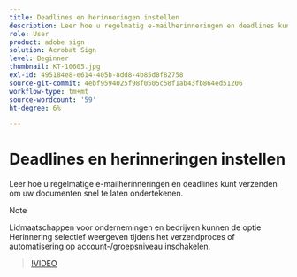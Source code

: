 ```yaml
---
title: Deadlines en herinneringen instellen
description: Leer hoe u regelmatig e-mailherinneringen en deadlines kunt verzenden, zodat uw documenten snel kunnen worden ondertekend
role: User
product: adobe sign
solution: Acrobat Sign
level: Beginner
thumbnail: KT-10605.jpg
exl-id: 495184e8-e614-405b-8dd8-4b85d8f82758
source-git-commit: 4ebf9594025f98f0505c58f1ab43fb864ed51206
workflow-type: tm+mt
source-wordcount: '59'
ht-degree: 6%

---
```


# Deadlines en herinneringen instellen

Leer hoe u regelmatige e-mailherinneringen en deadlines kunt verzenden om uw documenten snel te laten ondertekenen.

>[!NOTE]
>
>Lidmaatschappen voor ondernemingen en bedrijven kunnen de optie Herinnering selectief weergeven tijdens het verzendproces of automatisering op account-/groepsniveau inschakelen.

>[!VIDEO](https://video.tv.adobe.com/v/3411445quality=12&learn=on&hidetitle=true)
